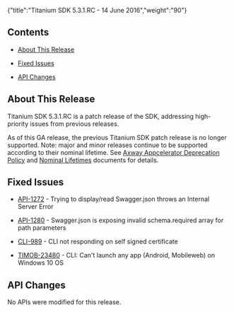 {"title":"Titanium SDK 5.3.1.RC - 14 June 2016","weight":"90"} 

## Contents

*   [About This Release](#AboutThisRelease)
    
*   [Fixed Issues](#FixedIssues)
    
*   [API Changes](#APIChanges)
    

## About This Release

Titanium SDK 5.3.1.RC is a patch release of the SDK, addressing high-priority issues from previous releases.

As of this GA release, the previous Titanium SDK patch release is no longer supported. Note: major and minor releases continue to be supported according to their nominal lifetime. See [Axway Appcelerator Deprecation Policy](/docs/appc/AMPLIFY_Appcelerator_Services_Overview/Axway_Appcelerator_Deprecation_Policy/) and [Nominal Lifetimes](/docs/appc/AMPLIFY_Appcelerator_Services_Overview/Axway_Appcelerator_Product_Lifecycle/#NominalLifetimes) documents for details.

## Fixed Issues

*   [API-1272](https://jira.appcelerator.org/browse/API-1272) - Trying to display/read Swagger.json throws an Internal Server Error
    
*   [API-1280](https://jira.appcelerator.org/browse/API-1280) - Swagger.json is exposing invalid schema.required array for path parameters
    
*   [CLI-989](https://jira.appcelerator.org/browse/CLI-989) - CLI not responding on self signed certificate
    
*   [TIMOB-23480](https://jira.appcelerator.org/browse/TIMOB-23480) - CLI: Can't launch any app (Android, Mobileweb) on Windows 10 OS
    

## API Changes

No APIs were modified for this release.